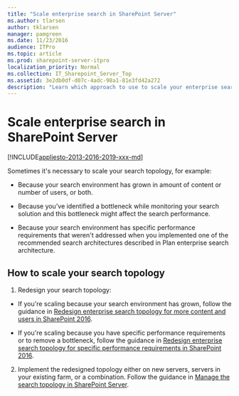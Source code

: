 ```yaml
---
title: "Scale enterprise search in SharePoint Server"
ms.author: tlarsen
author: tklarsen
manager: pamgreen
ms.date: 11/23/2016
audience: ITPro
ms.topic: article
ms.prod: sharepoint-server-itpro
localization_priority: Normal
ms.collection: IT_Sharepoint_Server_Top
ms.assetid: 3e2db0df-d07c-4adc-98a1-81e3fd42a272
description: "Learn which approach to use to scale your enterprise search architecture for performance and availability."
---
```


# Scale enterprise search in SharePoint Server

[!INCLUDE[appliesto-2013-2016-2019-xxx-md](../includes/appliesto-2013-2016-2019-xxx-md.md)]
  
Sometimes it's necessary to scale your search topology, for example:
  
- Because your search environment has grown in amount of content or number of users, or both.
    
- Because you've identified a bottleneck while monitoring your search solution and this bottleneck might affect the search performance.
    
- Because your search environment has specific performance requirements that weren't addressed when you implemented one of the recommended search architectures described in Plan enterprise search architecture.
    
## How to scale your search topology

1. Redesign your search topology:
    
  - If you're scaling because your search environment has grown, follow the guidance in [Redesign enterprise search topology for more content and users in SharePoint 2016](redesign-topology-for-more-content-and-users.md).
    
  - If you're scaling because you have specific performance requirements or to remove a bottleneck, follow the guidance in [Redesign enterprise search topology for specific performance requirements in SharePoint 2016](redesign-for-specific-performance-requirements.md).
    
2. Implement the redesigned topology either on new servers, servers in your existing farm, or a combination. Follow the guidance in [Manage the search topology in SharePoint Server](manage-the-search-topology.md).
    

